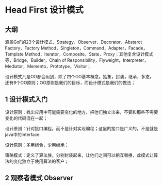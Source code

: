 # Head First 设计模式

## 大纲

涵盖GoF的23个设计模式，Strategy，Observer，Decorator，Abstarct Factory，Factory Method，Singleton，Command，Adapter，Facade，Template Method，Iterator，Composite，State，Proxy；其他复合设计模式等，Bridge，Builder，Chain of Responsibility，Flyweight，Interpreter，Mediator，Memento，Prototype，Visitor；

设计模式凡是OO都会用到，除了四个OO基本概念，抽象，封装，继承，多态，还有9个OO原则；OO原则是我们的目标，而设计模式是我们的做法；

## 1 设计模式入门

设计原则：找出应用中可能需要变化的地方，把他们独立出来，不要和那些不需要变化的代码混在一起；

设计原则：针对接口编程，而不是针对实现编程；这里的接口是广义的，不是就是java中的interface

设计原则：多用组合，少用继承；

策略模式：定义了算法族，分别封装起来，让他们之间可以相互替换，此模式让算法的变化独立于使用算法的客户；

## 2 观察者模式 Observer
